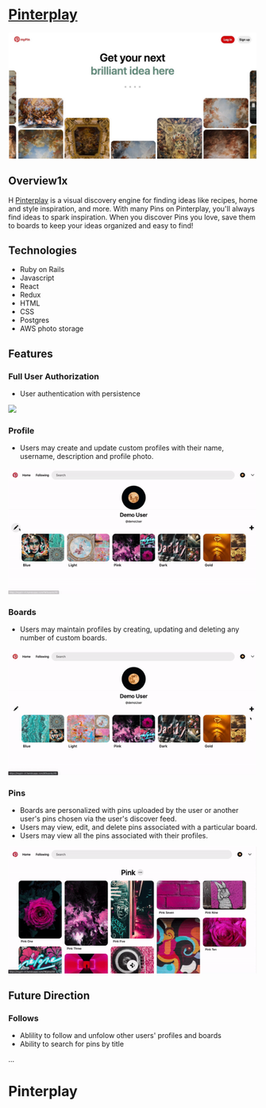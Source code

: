 # [Pinterplay](https://mypin-ct.herokuapp.com/#/)
<img src="public/images/splash_readme.jpeg" width="500" />

## Overview1x
H
[Pinterplay](https://mypin-ct.herokuapp.com/#/) is a visual discovery engine for finding ideas like recipes, home and style inspiration, and more. With many Pins on Pinterplay, you'll always find ideas to spark inspiration. When you discover Pins you love, save them to boards to keep your ideas organized and easy to find!

## Technologies
- Ruby on Rails
- Javascript
- React
- Redux
- HTML
- CSS
- Postgres
- AWS photo storage

## Features

### Full User Authorization
- User authentication with persistence
<img src="public/images/login.gif" width="500" />

### Profile
- Users may create and update custom profiles with their name, username, description and profile photo. 
<img src="public/images/profile.gif" width="500" />

### Boards
- Users may maintain profiles by creating, updating and deleting any number of custom boards. 
<img src="public/images/board.gif" width="500" />

### Pins
- Boards are personalized with pins uploaded by the user or another user's pins chosen via the user's discover feed.
- Users may view, edit, and delete pins associated with a particular board.
- Users may view all the pins associated with their profiles.
<img src="public/images/fullstack.gif" width="500" />
   
## Future Direction

### Follows
- Ablility to follow and unfolow other users' profiles and boards
- Ability to search for pins by title
 
...
# Pinterplay
